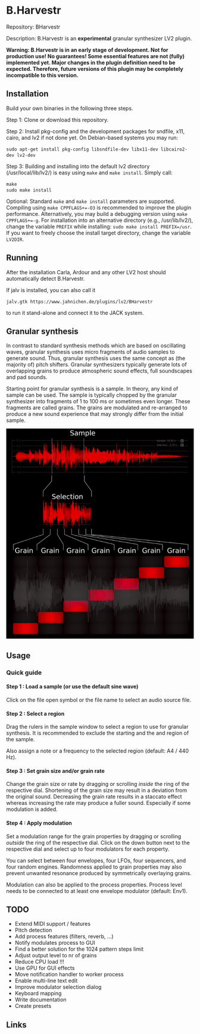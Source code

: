 # B.Harvestr
Repository: BHarvestr

Description: B.Harvestr is an **experimental** granular synthesizer LV2 plugin.

**Warning: B.Harvestr is in an early stage of development.
Not for production use! No guarantees! Some essential features are not (fully) implemented yet.
Major changes in the plugin definition need to be expected. Therefore, future versions of this
plugin may be completely incompatible to this version.**


## Installation

Build your own binaries in the following three steps.

Step 1: Clone or download this repository.

Step 2: Install pkg-config and the development packages for sndfile, x11, cairo, and lv2 if not
done yet. On Debian-based systems you may run:
```
sudo apt-get install pkg-config libsndfile-dev libx11-dev libcairo2-dev lv2-dev
```

Step 3: Building and installing into the default lv2 directory (/usr/local/lib/lv2/) is easy using `make` and
`make install`. Simply call:
```
make
sudo make install
```

Optional: Standard `make` and `make install` parameters are supported. Compiling using `make CPPFLAGS+=-O3`
is recommended to improve the plugin performance. Alternatively, you may build a debugging version using
`make CPPFLAGS+=-g`. For installation into an alternative directory (e.g., /usr/lib/lv2/), change the
variable `PREFIX` while installing: `sudo make install PREFIX=/usr`. If you want to freely choose the
install target directory, change the variable `LV2DIR`.

## Running

After the installation Carla, Ardour and any other LV2 host should automatically detect B.Harvestr.

If jalv is installed, you can also call it
```
jalv.gtk https://www.jahnichen.de/plugins/lv2/BHarvestr
```
to run it stand-alone and connect it to the JACK system.


## Granular synthesis

In contrast to standard synthesis methods which are based on oscillating waves, granular synthesis
uses micro fragments of audio samples to generate sound. Thus, granular synthesis uses the same concept
as (the majority of) pitch shifters. Granular synthesizers typically generate lots of overlapping
grains to produce atmospheric sound effects, full soundscapes and pad sounds.

Starting point for granular synthesis is a sample. In theory, any kind of sample can be used. The sample
is typically chopped by the granular synthesizer into fragments of 1 to 100 ms or sometimes even longer.
These fragments are called grains. The grains are modulated and re-arranged to produce a new sound
experience that may strongly differ from the initial sample.

![grains](https://raw.githubusercontent.com/sjaehn/BHarvestr/master/doc/grains.png "Concept of granular synthesis in B.Harvestr")


## Usage

### Quick guide

#### Step 1 : Load a sample (or use the default sine wave)

Click on the file open symbol or the file name to select an audio source file.

#### Step 2 : Select a region

Drag the rulers in the sample window to select a region to use for granular synthesis. It is recommended to
exclude the starting and the and region of the sample.

Also assign a note or a frequency to the selected region (default: A4 / 440 Hz).

#### Step 3 : Set grain size and/or grain rate

Change the grain size or rate by dragging or scrolling *inside* the ring of the respective dial. Shortening
of the grain size may result in a deviation from the original sound. Decreasing the grain rate results in a
staccato effect whereas increasing the rate may produce a fuller sound. Especially if some
modulation is added.

#### Step 4 : Apply modulation

Set a modulation range for the grain properties by dragging or scrolling *outside* the ring of the respective
dial. Click on the down button next to the respective dial and select up to four modulators for each property.

You can select between four envelopes, four LFOs, four sequencers, and four random engines. Randomness
applied to grain properties may also prevent unwanted resonance produced by symmetrically overlaying grains.

Modulation can also be applied to the process properties. Process level needs to be connected to at least
one envelope modulator (default: Env1).


## TODO

* Extend MIDI support / features
* Pitch detection
* Add process features (filters, reverb, ...)
* Notify modulates process to GUI
* Find a better solution for the 1024 pattern steps limit
* Adjust output level to nr of grains
* Reduce CPU load !!!
* Use GPU for GUI effects
* Move notification handler to worker process
* Enable multi-line text edit
* Improve modulator selection dialog
* Keyboard mapping
* Write documentation
* Create presets


## Links
